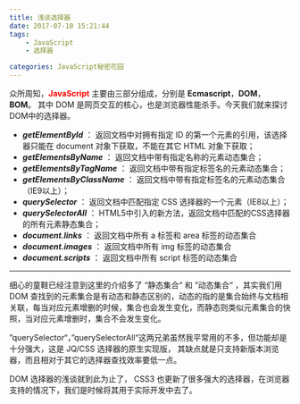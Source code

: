 ```yaml
---
title: 浅谈选择器
date: 2017-07-10 15:21:44
tags:
    - JavaScript
    - 选择器

categories: JavaScript秘密花园
---
```


众所周知，**<span style="color:red;">JavaScript</span>** 主要由三部分组成，分别是 **Ecmascript**，**DOM**，**BOM**。 其中 DOM 是网页交互的核心，也是浏览器性能杀手。今天我们就来探讨DOM中的选择器。
<!--more-->
- ***getElementById*** ：
返回文档中对拥有指定 ID 的第一个元素的引用，该选择器只能在 document 对象下获取，不能在其它 HTML 对象下获取；
- ***getElementsByName*** ：
返回文档中带有指定名称的元素动态集合；
- ***getElementsByTagName*** ：
返回文档中带有指定标签名的元素动态集合；
- ***getElementsByClassName*** ：
返回文档中带有指定标签名的元素动态集合（IE9以上）；
- ***querySelector*** ：
返回文档中匹配指定 CSS 选择器的一个元素（IE8以上）；
- ***querySelectorAll*** ：
HTML5中引入的新方法，返回文档中匹配的CSS选择器的所有元素静态集合；
- ***document.links*** ：
返回文档中所有 a 标签和 area 标签的动态集合
- ***document.images*** ：
返回文档中所有 img 标签的动态集合
- ***document.scripts*** ：
返回文档中所有 script 标签的动态集合



-------------------


细心的童鞋已经注意到这里的介绍多了 “静态集合“ 和 ”动态集合“ ，其实我们用 DOM 查找到的元素集合是有动态和静态区别的，动态的指的是集合始终与文档相关联，每当对应元素增删的时候，集合也会发生变化，而静态则类似元素集合的快照，当对应元素增删时，集合不会发生变化。

”querySelector“，”querySelectorAll“这两兄弟虽然我平常用的不多，但功能却是十分强大，这是 JQ/CSS 选择器的原生实现版， 其缺点就是只支持新版本浏览器，而且相对于其它的选择器查找效率要低一点。

DOM 选择器的浅谈就到此为止了， CSS3 也更新了很多强大的选择器，在浏览器支持的情况下，我们是时候将其用于实际开发中去了。

